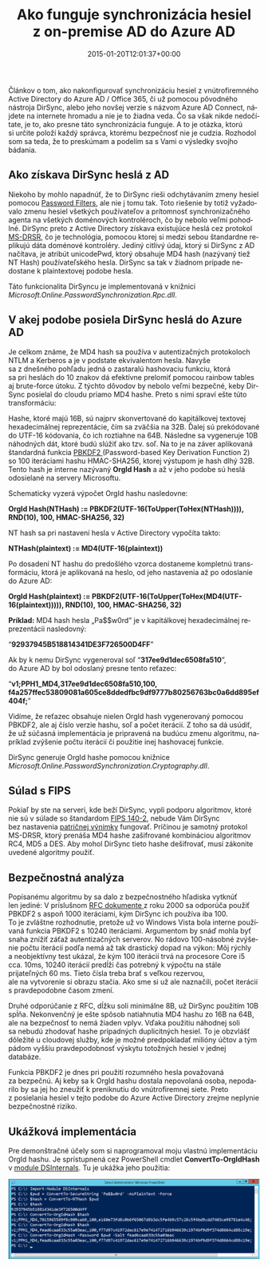 ﻿---
ref: how-azure-active-directory-connect-syncs-passwords
title: 'Ako funguje synchronizácia hesiel z&nbsp;on-premise AD do&nbsp;Azure AD'
date: 2015-01-20T12:01:37+00:00
layout: post
lang: sk
image: /assets/images/ps_orgidhash.png
permalink: /sk/ako-funguje-synchronizacia-hesiel-z-on-premise-ad-do-azure-ad/
tags:
    - 'Active Directory'
    - 'Microsoft Azure'
    - 'Office 365'
    - PowerShell
    - Security
---

Článkov o&nbsp;tom, ako nakonfigurovať synchronizáciu hesiel z&nbsp;vnútrofiremného Active Directory do&nbsp;Azure&nbsp;AD / Office 365, či&nbsp;už&nbsp;pomocou pôvodného nástroja DirSync, alebo&nbsp;jeho novšej verzie s&nbsp;názvom Azure AD Connect, nájdete na&nbsp;internete hromadu a&nbsp;nie je&nbsp;to&nbsp;žiadna veda. Čo sa&nbsp;však nikde nedočítate, je&nbsp;to, ako presne táto synchronizácia funguje. A&nbsp;to&nbsp;je&nbsp;otázka, ktorú si&nbsp;určite položí každý správca, ktorému bezpečnosť nie je&nbsp;cudzia. Rozhodol som sa&nbsp;teda, že to&nbsp;preskúmam a&nbsp;podelím sa&nbsp;s&nbsp;Vami o&nbsp;výsledky svojho bádania.

<!--more-->

## Ako získava DirSync heslá z&nbsp;AD

Niekoho by&nbsp;mohlo napadnúť, že&nbsp;to&nbsp;DirSync rieši odchytávaním zmeny hesiel pomocou&nbsp;[Password Filters](https://learn.microsoft.com/en-us/windows/win32/secmgmt/password-filters "Password Filters"), ale&nbsp;nie j&nbsp;tomu tak. Toto riešenie by&nbsp;totiž vyžadovalo zmenu hesiel všetkých používateľov a&nbsp;prítomnosť synchronizačného agenta na&nbsp;všetkých doménových kontroléroch, čo by&nbsp;nebolo veľmi pohodlné. DirSync preto z&nbsp;Active Directory získava existujúce heslá cez&nbsp;protokol [MS-DRSR](https://learn.microsoft.com/en-us/openspecs/windows_protocols/ms-drsr/f977faaa-673e-4f66-b9bf-48c640241d47 "MS-DRSR"), čo&nbsp;je&nbsp;technológia, pomocou ktorej si&nbsp;medzi sebou štandardne replikujú dáta doménové kontroléry. Jediný citlivý údaj, ktorý si&nbsp;DirSync z&nbsp;AD načítava, je&nbsp;atribút unicodePwd, ktorý obsahuje MD4 hash (nazývaný tiež NT Hash) používateľského hesla. DirSync sa&nbsp;tak v&nbsp;žiadnom prípade nedostane k&nbsp;plaintextovej podobe hesla.

Táto funkcionalita DirSyncu je&nbsp;implementovaná v&nbsp;knižnici *Microsoft.Online.PasswordSynchronization.Rpc.dll*.

## V&nbsp;akej podobe posiela DirSync heslá do&nbsp;Azure AD

  Je&nbsp;celkom známe, že MD4 hash sa&nbsp;používa v autentizačných protokoloch NTLM a Kerberos a je v podstate ekvivalentom hesla. Navyše sa&nbsp;z dnešného pohľadu jedná o zastaralú hashovaciu funkciu, ktorá sa&nbsp;pri heslách do 10 znakov dá efektívne prelomiť pomocou rainbow tables aj brute-force útoku. Z týchto dôvodov by nebolo veľmi bezpečné, keby DirSync posielal do cloudu priamo MD4 hashe. Preto s nimi spraví ešte túto transformáciu:

Hashe, ktoré majú 16B, sú najprv skonvertované do&nbsp;kapitálkovej textovej hexadecimálnej reprezentácie, čím sa&nbsp;zväčšia na&nbsp;32B. Ďalej sú prekódované do&nbsp;UTF-16 kódovania, čo&nbsp;ich roztiahne na&nbsp;64B. Následne sa&nbsp;vygeneruje 10B náhodných dát, ktoré budú slúžiť ako tzv.&nbsp;soľ. Na&nbsp;to&nbsp;je&nbsp;na&nbsp;záver aplikovaná štandardná funkcia [PBKDF2 ](https://en.wikipedia.org/wiki/PBKDF2 "PBKDF2")(Password-based Key Derivation Function 2) so&nbsp;100 iteráciami hashu HMAC-SHA256, ktorej výstupom je&nbsp;hash dlhý 32B. Tento hash je&nbsp;interne nazývaný **OrgId Hash** a&nbsp;až&nbsp;v&nbsp;jeho podobe sú heslá odosielané na&nbsp;servery Microsoftu.

Schematicky vyzerá výpočet OrgId hashu nasledovne:

**OrgId Hash(NTHash)&nbsp;:= PBKDF2(UTF-16(ToUpper(ToHex(NTHash)))), RND(10), 100, HMAC-SHA256, 32)**

NT hash sa&nbsp;pri nastavení hesla v Active Directory vypočíta takto:

**NTHash(plaintext) := MD4(UTF-16(plaintext))**

Po dosadení NT hashu do&nbsp;predošlého vzorca dostaneme kompletnú transformáciu, ktorá je&nbsp;aplikovaná na&nbsp;heslo, od&nbsp;jeho nastavenia až po&nbsp;odoslanie do&nbsp;Azure&nbsp;AD:

**OrgId Hash(plaintext)&nbsp;:= PBKDF2(UTF-16(ToUpper(ToHex(MD4(UTF-16(plaintext))))), RND(10), 100, HMAC-SHA256, 32)**

**Príklad:** MD4 hash hesla „Pa$$w0rd” je&nbsp;v&nbsp;kapitálkovej hexadecimálnej reprezentácii nasledovný:

“**92937945B518814341DE3F726500D4FF**”

Ak&nbsp;by&nbsp;k&nbsp;nemu DirSync vygeneroval soľ “**317ee9d1dec6508fa510**”, do&nbsp;Azure&nbsp;AD by&nbsp;bol&nbsp;odoslaný presne tento reťazec:

“**v1;PPH1_MD4,317ee9d1dec6508fa510,100, f4a257ffec53809081a605ce8ddedfbc9df9777b80256763bc0a6dd895ef404f;**”

Vidíme, že&nbsp;reťazec obsahuje nielen OrgId hash vygenerovaný pomocou PBKDF2, ale&nbsp;aj&nbsp;číslo verzie hashu, soľ a&nbsp;počet iterácií. Z&nbsp;toho sa&nbsp;dá usúdiť, že už&nbsp;súčasná implementácia je&nbsp;pripravená na&nbsp;budúcu zmenu algoritmu, napríklad zvýšenie počtu iterácií či&nbsp;použitie inej hashovacej funkcie.

DirSync generuje OrgId hashe pomocou knižnice *Microsoft.Online.PasswordSynchronization.Cryptography.dll*.

## Súlad s&nbsp;FIPS

Pokiaľ by&nbsp;ste na&nbsp;serveri, kde beží DirSync, vypli podporu algoritmov, ktoré nie sú v&nbsp;súlade so&nbsp;štandardom [<i class="fas fa-file-pdf"></i> FIPS 140-2](https://csrc.nist.gov/publications/fips/fips140-2/fips1402annexa.pdf "FIPS 140-2 - Annex A"), nebude Vám DirSync bez&nbsp;nastavenia [patričnej výnimky](https://techcommunity.microsoft.com/t5/microsoft-entra-azure-ad-blog/aad-password-sync-encryption-and-fips-compliance/ba-p/243709 "AAD Password Sync, Encryption and FIPS compliance") fungovať. Príčinou je&nbsp;samotný protokol MS-DRSR, ktorý prenáša MD4 hashe zašifrované kombináciou algoritmov RC4, MD5 a&nbsp;DES. Aby mohol DirSync tieto hashe dešifrovať, musí zákonite uvedené algoritmy použiť.

## Bezpečnostná analýza

Popísanému algoritmu by&nbsp;sa&nbsp;dalo z&nbsp;bezpečnostného hľadiska vytknúť len&nbsp;jediné: V&nbsp;príslušnom [RFC dokumente ](https://www.ietf.org/rfc/rfc2898.txt "PKCS #5: Password-Based Cryptography Specification") z&nbsp;roku 2000 sa&nbsp;odporúča použiť PBKDF2 s&nbsp;aspoň 1000 iteráciami, kým DirSync ich používa iba&nbsp;100. To&nbsp;je&nbsp;zvláštne rozhodnutie, pretože už vo&nbsp;Windows Vista bola interne používaná funkcia PBKDF2 s&nbsp;10240 iteráciami. Argumentom by&nbsp;snáď mohla byť snaha znížiť záťaž autentizačných serverov. No&nbsp;rádovo 100-násobné zvýšenie počtu iterácií podľa nemá až&nbsp;tak&nbsp;drastický dopad na&nbsp;výkon: Môj rýchly a&nbsp;neobjektívny test ukázal, že&nbsp;kým 100 iterácií trvá na&nbsp;procesore Core i5 cca. 10ms, 10240 iterácií predĺži čas potrebný k&nbsp;výpočtu na&nbsp;stále prijateľných 60 ms. Tieto čísla treba brať s&nbsp;veľkou rezervou, ale&nbsp;na&nbsp;vytvorenie si&nbsp;obrazu stačia. Ako sme si&nbsp;už&nbsp;ale&nbsp;naznačili, počet iterácií s&nbsp;pravdepodobne časom zmení.

Druhé odporúčanie z&nbsp;RFC, dĺžku soli minimálne 8B, už&nbsp;DirSync použitím 10B spĺňa. Nekonvenčný je&nbsp;ešte spôsob natiahnutia MD4 hashu zo&nbsp;16B na&nbsp;64B, ale&nbsp;na&nbsp;bezpečnosť to&nbsp;nemá žiaden vplyv. Vďaka použitiu náhodnej soli sa&nbsp;nebudú zhodovať hashe prípadných duplicitných hesiel. To&nbsp;je&nbsp;obzvlášť dôležité u&nbsp;cloudovej služby, kde je&nbsp;možné predpokladať milióny účtov a&nbsp;tým pádom vyššiu pravdepodobnosť výskytu totožných hesiel v&nbsp;jednej databáze.

Funkcia PBKDF2 je&nbsp;dnes pri použití rozumného hesla považovaná za&nbsp;bezpečnú. Aj&nbsp;keby sa&nbsp;k&nbsp;OrgId hashu dostala nepovolaná osoba, nepodarilo by&nbsp;sa&nbsp;jej ho&nbsp;zneužiť k&nbsp;preniknutiu do&nbsp;vnútrofiremnej siete. Preto z&nbsp;posielania hesiel v&nbsp;tejto podobe do&nbsp;Azure Active Directory zrejme neplynie bezpečnostné riziko.

## Ukážková implementácia

Pre&nbsp;demonštračné účely som si&nbsp;naprogramoval moju vlastnú implementáciu OrgId hashu. Je&nbsp;sprístupnená cez&nbsp;PowerShell cmdlet **ConvertTo-OrgIdHash** v&nbsp;[module DSInternals](/sk/na-stiahnutie/ "Na stiahnutie"). Tu je&nbsp;ukážka jeho použitia:

![PowerShell OrgId Hash Calculation](../../assets/images/ps_orgidhash.png)

